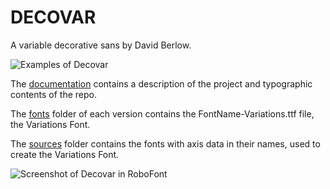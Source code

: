 # DECOVAR

A variable decorative sans by David Berlow.

![Examples of Decovar](https://raw.githubusercontent.com/TypeNetwork/fb-Decovar/master/documentation/decovar-samples.png)

The [documentation](documentation/) contains a description of the project and typographic contents of the repo.

The [fonts](fonts/) folder of each version contains the FontName-Variations.ttf file, the Variations Font.

The [sources](sources/) folder contains the fonts with axis data in their names, used to create the Variations Font.

![Screenshot of Decovar in RoboFont](https://raw.githubusercontent.com/TypeNetwork/fb-Decovar/master/documentation/decovar-screenshot.png)